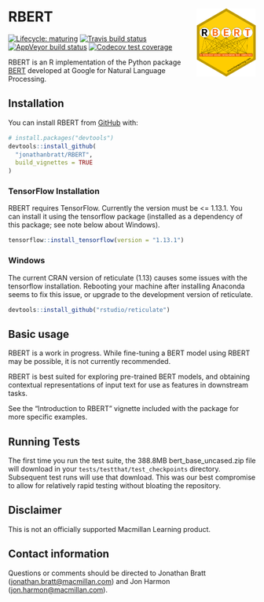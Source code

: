 
<!-- README.md is generated from README.Rmd. Please edit that file -->

# RBERT <img src='man/figures/rbert_hex.png' align="right" height="138.5" />

<!-- badges: start -->

[![Lifecycle:
maturing](https://img.shields.io/badge/lifecycle-maturing-blue.svg)](https://www.tidyverse.org/lifecycle/#maturing)
[![Travis build
status](https://travis-ci.org/jonathanbratt/RBERT.svg?branch=master)](https://travis-ci.org/jonathanbratt/RBERT)
[![AppVeyor build
status](https://ci.appveyor.com/api/projects/status/github/jonathanbratt/RBERT?branch=master&svg=true)](https://ci.appveyor.com/project/jonathanbratt/RBERT)
[![Codecov test
coverage](https://codecov.io/gh/jonathanbratt/RBERT/branch/master/graph/badge.svg)](https://codecov.io/gh/jonathanbratt/RBERT?branch=master)
<!-- badges: end -->

RBERT is an R implementation of the Python package
[BERT](https://github.com/google-research/bert) developed at Google for
Natural Language Processing.

## Installation

You can install RBERT from [GitHub](https://github.com/) with:

``` r
# install.packages("devtools")
devtools::install_github(
  "jonathanbratt/RBERT", 
  build_vignettes = TRUE
)
```

### TensorFlow Installation

RBERT requires TensorFlow. Currently the version must be \<= 1.13.1. You
can install it using the tensorflow package (installed as a dependency
of this package; see note below about Windows).

``` r
tensorflow::install_tensorflow(version = "1.13.1")
```

### Windows

The current CRAN version of reticulate (1.13) causes some issues with
the tensorflow installation. Rebooting your machine after installing
Anaconda seems to fix this issue, or upgrade to the development version
of reticulate.

``` r
devtools::install_github("rstudio/reticulate")
```

## Basic usage

RBERT is a work in progress. While fine-tuning a BERT model using RBERT
may be possible, it is not currently recommended.

RBERT is best suited for exploring pre-trained BERT models, and
obtaining contextual representations of input text for use as features
in downstream tasks.

See the “Introduction to RBERT” vignette included with the package for
more specific examples.

## Running Tests

The first time you run the test suite, the 388.8MB
bert\_base\_uncased.zip file will download in your
`tests/testthat/test_checkpoints` directory. Subsequent test runs will
use that download. This was our best compromise to allow for relatively
rapid testing without bloating the repository.

## Disclaimer

This is not an officially supported Macmillan Learning product.

## Contact information

Questions or comments should be directed to Jonathan Bratt
(<jonathan.bratt@macmillan.com>) and Jon Harmon
(<jon.harmon@macmillan.com>).
